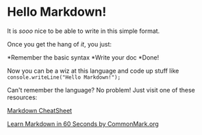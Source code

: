 # Hello Markdown!

It is *sooo* nice to be able to write in this simple format.

Once you get the hang of *it*, you just:

*Remember the basic syntax
*Write your doc
*Done!

Now you can be a wiz at this language and code up stuff like `console.writeLine("Hello Markdown!");`

Can't remember the language? No problem! Just visit one of these resources:

[Markdown CheatSheet](https:github.com/adam-p/markdown-here/wiki/Markdown-Cheatsheet)

[Learn Markdown in 60 Seconds by CommonMark.org](http://commonmark.org/help/)
